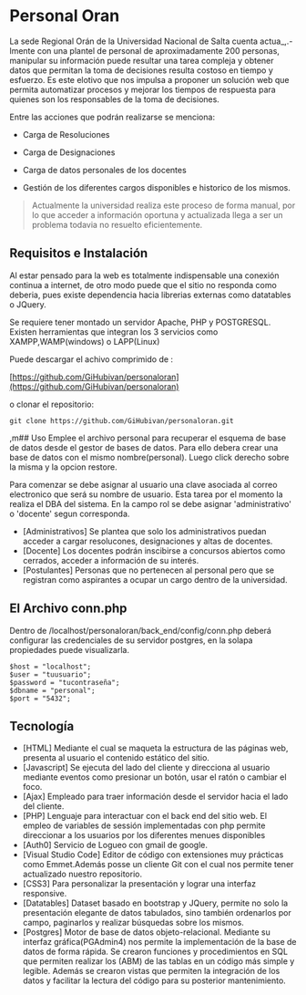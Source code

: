 
# Personal Oran
La sede Regional Orán de la Universidad Nacional de Salta cuenta actua_,.-lmente con una plantel de personal de aproximadamente 200 personas, manipular su información puede resultar una tarea compleja y obtener datos que permitan la toma de decisiones resulta costoso en tiempo y esfuerzo. Es este elotivo que nos impulsa a proponer un solución web que permita automatizar procesos y mejorar los tiempos de respuesta para quienes son los responsables de la toma de decisiones.

Entre las acciones que podrán realizarse se menciona:

- Carga de Resoluciones

- Carga de Designaciones

- Carga de datos personales de los docentes

- Gestión de los diferentes cargos disponibles e historico de los mismos.


>Actualmente la universidad realiza este proceso de forma manual,
>por lo que acceder a información oportuna y actualizada llega a ser
>un problema todavia no resuelto eficientemente.

 
## Requisitos e Instalación
Al estar pensado para la web es totalmente indispensable una conexión continua a internet, de otro modo puede que el sitio no responda como deberia, pues existe dependencia hacia librerias externas como datatables o JQuery.

Se requiere tener montado un servidor Apache, PHP y POSTGRESQL. Existen herramientas que integran los 3 servicios como XAMPP,WAMP(windows) o LAPP(Linux)

Puede descargar el achivo comprimido de :


[https://github.com/GiHubivan/personaloran](https://github.com/GiHubivan/personaloran)

o clonar el repositorio:
```
git clone https://github.com/GiHubivan/personaloran.git
```

,m## Uso
Emplee el archivo personal para recuperar el esquema de base de datos desde el gestor de bases de datos. Para ello debera crear una base de datos con el mismo nombre(personal). Luego click derecho sobre la misma y la opcion restore.

Para comenzar se debe asignar al usuario una clave asociada al correo electronico que será su nombre de usuario. Esta tarea por el momento la realiza el DBA del sistema. En la campo rol se debe asignar 'administrativo' o
'docente' segun corresponda.
- [Administrativos] Se plantea que solo los administrativos puedan acceder a cargar resolucones, designaciones y altas de docentes.
- [Docente] Los docentes podrán inscibirse a concursos abiertos como cerrados, acceder a información de su interés.
- [Postulantes] Personas que no pertenecen al personal pero que se registran como aspirantes a ocupar un cargo dentro de la universidad.
## El Archivo conn.php
Dentro de /localhost/personaloran/back_end/config/conn.php deberá configurar las credenciales de su servidor postgres, en la solapa propiedades puede visualizarla. 

```
$host = "localhost";
$user = "tuusuario";
$password = "tucontraseña";
$dbname = "personal";
$port = "5432";
```
## Tecnología
- [HTML] Mediante el cual se maqueta la estructura de las páginas web, presenta al usuario el contenido estático del sitio.
-  [Javascript] Se ejecuta del lado del cliente y direcciona al usuario mediante eventos como presionar un botón, usar el ratón o cambiar el foco.
-  [Ajax] Empleado para traer información desde el servidor hacia el lado del cliente.
-  [PHP] Lenguaje para interactuar con el back end del sitio web. El empleo de variables de sessión  implementadas con php permite direccionar a los usuarios por los diferentes menues disponibles
-  [Auth0] Servicio de Logueo con gmail de google.
-  [Visual Studio Code] Editor de código con extensiones muy prácticas como Emmet.Además posse un cliente Git con el cual nos permite tener actualizado nuestro repositorio.
-  [CSS3] Para personalizar la presentación y lograr una interfaz responsive. 
- [Datatables] Dataset basado en bootstrap y JQuery, permite no solo la presentación elegante de datos tabulados, sino también ordenarlos por campo, paginarlos y realizar búsquedas sobre los mismos.
- [Postgres] Motor de base de datos objeto-relacional. Mediante su interfaz gráfica(PGAdmin4) nos permite la implementación de la base de datos de forma rápida. Se crearon funciones y procedimientos en SQL que permiten realizar los (ABM) de las tablas en un código más simple y legible. Además se crearon vistas que permiten la integración de los datos y facilitar la lectura del código para su posterior mantenimiento.

